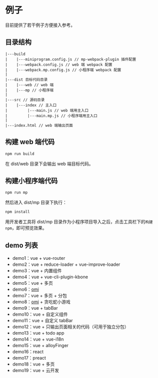 # 例子

目前提供了若干例子方便接入参考。

## 目录结构

```
|---build
|    |---miniprogram.config.js // mp-webpack-plugin 插件配置
|    |---webpack.config.js // web 端 webpack 配置
|    |---webpack.mp.config.js // 小程序端 webpack 配置
|
|---dist 目标代码目录
|    |---web // web 端
|    |---mp // 小程序端
|
|---src // 源码目录
|    |---index // 主入口
|         |---main.js // web 端用主入口
|         |---main.mp.js // 小程序端用主入口
|
|---index.html // web 端输出页面
```

## 构建 web 端代码

```
npm run build
```

在 dist/web 目录下会输出 web 端目标代码。

## 构建小程序端代码

```
npm run mp
```

然后进入 dist/mp 目录下执行：

```
npm install
```

用开发者工具将 dist/mp 目录作为小程序项目导入之后，点击工具栏下的`构建 npm`，即可预览效果。

## demo 列表

* demo1：vue + vue-router
* demo2：vue + reduce-loader + vue-improve-loader
* demo3：vue + 内置组件
* demo4：vue + vue-cli-plugin-kbone
* demo5：vue + 多页
* demo6：[omi](https://github.com/Tencent/omi)
* demo7：vue + 多页 + 分包
* demo8：[omi](https://github.com/Tencent/omi) + 贪吃蛇小游戏
* demo9：vue + tabBar
* demo10：vue + 自定义组件
* demo11：vue + 自定义 tabBar
* demo12：vue + 只输出页面相关的代码（可用于独立分包）
* demo13：vue + todo app
* demo14：vue + vue-i18n
* demo15：vue + alloyFinger
* demo16：react
* demo17：preact
* demo18：vue + 多页
* demo19：vue + 云开发
